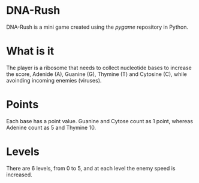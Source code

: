 # DNA-Rush
DNA-Rush is a mini game created using the *pygame* repository in Python.

# What is it
The player is a ribosome that needs to collect nucleotide bases to increase the score, Adenide (A), Guanine (G), Thymine (T) and Cytosine (C), while avoinding incoming enemies (viruses).

# Points
Each base has a point value. Guanine and Cytose count as 1 point, whereas Adenine count as 5 and Thymine 10.

# Levels
There are 6 levels, from 0 to 5, and at each level the enemy speed is increased.
